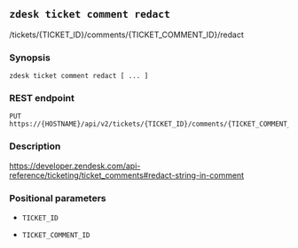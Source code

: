 ## `zdesk ticket comment redact`

/tickets/{TICKET_ID}/comments/{TICKET_COMMENT_ID}/redact

### Synopsis

    zdesk ticket comment redact [ ... ]

### REST endpoint

    PUT https://{HOSTNAME}/api/v2/tickets/{TICKET_ID}/comments/{TICKET_COMMENT_ID}/redact

### Description

https://developer.zendesk.com/api-reference/ticketing/ticket_comments#redact-string-in-comment

### Positional parameters

* `TICKET_ID`

* `TICKET_COMMENT_ID`

